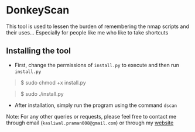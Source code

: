 # DonkeyScan

This tool is used to lessen the burden of remembering the nmap scripts and their uses...
Especially for people like me who like to take shortcuts

## Installing the tool
* First, change the permissions of `install.py` to execute and then run `install.py`
> $ sudo chmod +x install.py

> $ sudo ./install.py
* After installation, simply run the program using the command ```dscan```

Note: For any other queries or requests, please feel free to contact me through email (```kasliwal.praman008@gmail.com```) or through my [website](https://Praman1997.github.io/ "My Website")
